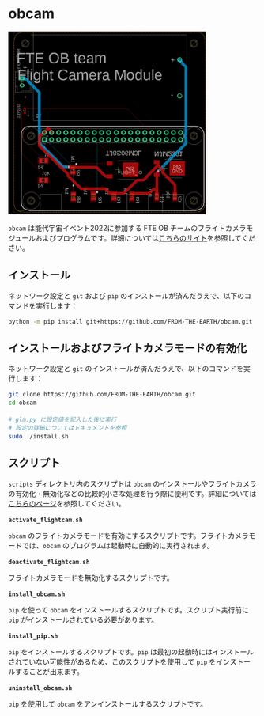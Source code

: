 # obcam

![board](./res/board-top.png)

`obcam` は能代宇宙イベント2022に参加する FTE OB チームのフライトカメラモジュールおよびプログラムです。詳細については[こちらのサイト](https://FROM-THE-EARTH.github.io/obcam/ja/)を参照してください。

## インストール

ネットワーク設定と `git` および `pip` のインストールが済んだうえで、以下のコマンドを実行します：

```bash
python -m pip install git+https://github.com/FROM-THE-EARTH/obcam.git
```

## インストールおよびフライトカメラモードの有効化

ネットワーク設定と `git` のインストールが済んだうえで、以下のコマンドを実行します：

```bash
git clone https://github.com/FROM-THE-EARTH/obcam.git
cd obcam

# glm.py に設定値を記入した後に実行
# 設定の詳細についてはドキュメントを参照
sudo ./install.sh
```

## スクリプト

`scripts` ディレクトリ内のスクリプトは `obcam` のインストールやフライトカメラの有効化・無効化などの比較的小さな処理を行う際に便利です。詳細については[こちらのページ](https://FROM-THE-EARTH.github.io/obcam/scripts/)を参照してください。

**`activate_flightcam.sh`**

`obcam` のフライトカメラモードを有効にするスクリプトです。フライトカメラモードでは、`obcam` のプログラムは起動時に自動的に実行されます。

**`deactivate_flightcam.sh`**

フライトカメラモードを無効化するスクリプトです。

**`install_obcam.sh`**

`pip` を使って `obcam` をインストールするスクリプトです。スクリプト実行前に `pip` がインストールされている必要があります。

**`install_pip.sh`**

`pip` をインストールするスクリプトです。`pip` は最初の起動時にはインストールされていない可能性があるため、このスクリプトを使用して `pip` をインストールすることが出来ます。

**`uninstall_obcam.sh`**

`pip` を使用して `obcam` をアンインストールするスクリプトです。
